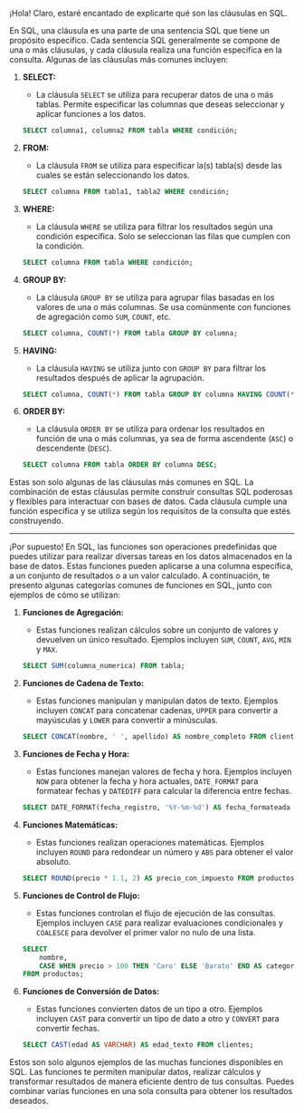 ¡Hola! Claro, estaré encantado de explicarte qué son las cláusulas en SQL.

En SQL, una cláusula es una parte de una sentencia SQL que tiene un propósito específico. Cada sentencia SQL generalmente se compone de una o más cláusulas, y cada cláusula realiza una función específica en la consulta. Algunas de las cláusulas más comunes incluyen:

1. **SELECT:**
   - La cláusula `SELECT` se utiliza para recuperar datos de una o más tablas. Permite especificar las columnas que deseas seleccionar y aplicar funciones a los datos.

   ```sql
   SELECT columna1, columna2 FROM tabla WHERE condición;
   ```

2. **FROM:**
   - La cláusula `FROM` se utiliza para especificar la(s) tabla(s) desde las cuales se están seleccionando los datos.

   ```sql
   SELECT columna FROM tabla1, tabla2 WHERE condición;
   ```

3. **WHERE:**
   - La cláusula `WHERE` se utiliza para filtrar los resultados según una condición específica. Solo se seleccionan las filas que cumplen con la condición.

   ```sql
   SELECT columna FROM tabla WHERE condición;
   ```

4. **GROUP BY:**
   - La cláusula `GROUP BY` se utiliza para agrupar filas basadas en los valores de una o más columnas. Se usa comúnmente con funciones de agregación como `SUM`, `COUNT`, etc.

   ```sql
   SELECT columna, COUNT(*) FROM tabla GROUP BY columna;
   ```

5. **HAVING:**
   - La cláusula `HAVING` se utiliza junto con `GROUP BY` para filtrar los resultados después de aplicar la agrupación.

   ```sql
   SELECT columna, COUNT(*) FROM tabla GROUP BY columna HAVING COUNT(*) > 10;
   ```

6. **ORDER BY:**
   - La cláusula `ORDER BY` se utiliza para ordenar los resultados en función de una o más columnas, ya sea de forma ascendente (`ASC`) o descendente (`DESC`).

   ```sql
   SELECT columna FROM tabla ORDER BY columna DESC;
   ```

Estas son solo algunas de las cláusulas más comunes en SQL. La combinación de estas cláusulas permite construir consultas SQL poderosas y flexibles para interactuar con bases de datos. Cada cláusula cumple una función específica y se utiliza según los requisitos de la consulta que estés construyendo.
______________________________

¡Por supuesto! En SQL, las funciones son operaciones predefinidas que puedes utilizar para realizar diversas tareas en los datos almacenados en la base de datos. Estas funciones pueden aplicarse a una columna específica, a un conjunto de resultados o a un valor calculado. A continuación, te presento algunas categorías comunes de funciones en SQL, junto con ejemplos de cómo se utilizan:

1. **Funciones de Agregación:**
   - Estas funciones realizan cálculos sobre un conjunto de valores y devuelven un único resultado. Ejemplos incluyen `SUM`, `COUNT`, `AVG`, `MIN` y `MAX`.

   ```sql
   SELECT SUM(columna_numerica) FROM tabla;
   ```

2. **Funciones de Cadena de Texto:**
   - Estas funciones manipulan y manipulan datos de texto. Ejemplos incluyen `CONCAT` para concatenar cadenas, `UPPER` para convertir a mayúsculas y `LOWER` para convertir a minúsculas.

   ```sql
   SELECT CONCAT(nombre, ' ', apellido) AS nombre_completo FROM clientes;
   ```

3. **Funciones de Fecha y Hora:**
   - Estas funciones manejan valores de fecha y hora. Ejemplos incluyen `NOW` para obtener la fecha y hora actuales, `DATE_FORMAT` para formatear fechas y `DATEDIFF` para calcular la diferencia entre fechas.

   ```sql
   SELECT DATE_FORMAT(fecha_registro, '%Y-%m-%d') AS fecha_formateada FROM pedidos;
   ```

4. **Funciones Matemáticas:**
   - Estas funciones realizan operaciones matemáticas. Ejemplos incluyen `ROUND` para redondear un número y `ABS` para obtener el valor absoluto.

   ```sql
   SELECT ROUND(precio * 1.1, 2) AS precio_con_impuesto FROM productos;
   ```

5. **Funciones de Control de Flujo:**
   - Estas funciones controlan el flujo de ejecución de las consultas. Ejemplos incluyen `CASE` para realizar evaluaciones condicionales y `COALESCE` para devolver el primer valor no nulo de una lista.

   ```sql
   SELECT
       nombre,
       CASE WHEN precio > 100 THEN 'Caro' ELSE 'Barato' END AS categoria_precio
   FROM productos;
   ```

6. **Funciones de Conversión de Datos:**
   - Estas funciones convierten datos de un tipo a otro. Ejemplos incluyen `CAST` para convertir un tipo de dato a otro y `CONVERT` para convertir fechas.

   ```sql
   SELECT CAST(edad AS VARCHAR) AS edad_texto FROM clientes;
   ```

Estos son solo algunos ejemplos de las muchas funciones disponibles en SQL. Las funciones te permiten manipular datos, realizar cálculos y transformar resultados de manera eficiente dentro de tus consultas. Puedes combinar varias funciones en una sola consulta para obtener los resultados deseados.